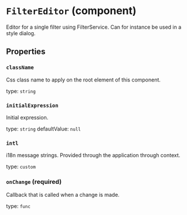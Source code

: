 `FilterEditor` (component)
==========================

Editor for a single filter using FilterService. Can for instance be used in a style dialog.

Properties
----------

### `className`

Css class name to apply on the root element of this component.

type: `string`


### `initialExpression`

Initial expression.

type: `string`
defaultValue: `null`


### `intl`

i18n message strings. Provided through the application through context.

type: `custom`


### `onChange` (required)

Callback that is called when a change is made.

type: `func`

